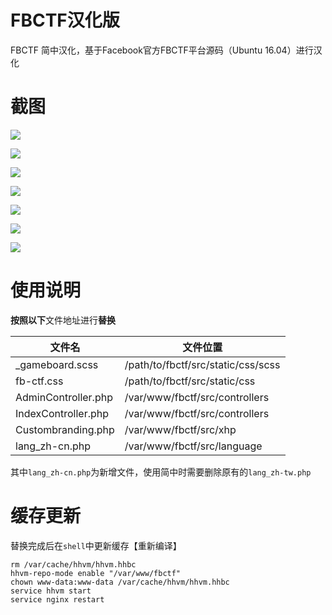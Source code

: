 # FBCTF汉化版
FBCTF 简中汉化，基于Facebook官方FBCTF平台源码（Ubuntu 16.04）进行汉化


# 截图
![](https://i.imgur.com/YNv6tcQ.png)

![](https://i.imgur.com/kY8u3lG.png)

![](https://i.imgur.com/sJdZXxr.png)

![](https://i.imgur.com/Hhj3DLS.png)

![](https://i.imgur.com/7pk3Gw6.png)

![](https://i.imgur.com/snKJ2Bb.png)

![](https://i.imgur.com/NEpdT3b.png)


# 使用说明
**按照以下**文件地址进行**替换**

| 文件名 | 文件位置 | 
| ------ | ------ |
| _gameboard.scss | /path/to/fbctf/src/static/css/scss |
| fb-ctf.css | /path/to/fbctf/src/static/css |
| AdminController.php| /var/www/fbctf/src/controllers |
| IndexController.php | /var/www/fbctf/src/controllers |
|Custombranding.php | /var/www/fbctf/src/xhp |
| lang_zh-cn.php | /var/www/fbctf/src/language |

其中`lang_zh-cn.php`为新增文件，使用简中时需要删除原有的`lang_zh-tw.php`

# 缓存更新

替换完成后在`shell`中更新缓存【重新编译】
```shell
rm /var/cache/hhvm/hhvm.hhbc
hhvm-repo-mode enable "/var/www/fbctf"
chown www-data:www-data /var/cache/hhvm/hhvm.hhbc
service hhvm start
service nginx restart
```
